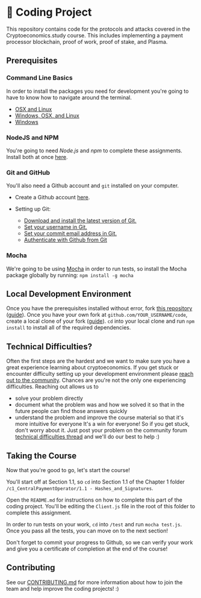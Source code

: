 # 👾 Coding Project
This repository contains code for the protocols and attacks covered in the Cryptoeconomics.study course. This includes implementing a payment processor blockchain, proof of work, proof of stake, and Plasma.

## Prerequisites

### Command Line Basics

In order to install the packages you need for development you're going to have to know how to navigate around the terminal. 
- [OSX and Linux](https://www.taniarascia.com/how-to-use-the-command-line-for-apple-macos-and-linux/) 
- [Windows, OSX, and Linux](https://lifehacker.com/a-command-line-primer-for-beginners-5633909)
- [Windows](https://www.makeuseof.com/tag/a-beginners-guide-to-the-windows-command-line/)

### NodeJS and NPM

You're going to need *Node.js* and *npm* to complete these assignments. Install both at once [here](https://nodejs.org/en/).

### Git and GitHub

You'll also need a Github account and `git` installed on your computer.

* Create a Github account [here](https://github.com/join).

* Setting up Git:
	* [Download and install the latest version of Git.](https://git-scm.com/downloads)
	* [Set your username in Git.](https://help.github.com/en/articles/setting-your-username-in-git)
	* [Set your commit email address in Git.](https://help.github.com/en/articles/setting-your-commit-email-address)
	* [Authenticate with Github from Git](https://help.github.com/en/articles/set-up-git#next-steps-authenticating-with-github-from-git)

### Mocha

We're going to be using [Mocha](https://mochajs.org/) in order to run tests, so install the Mocha package globally by running: 
`npm install -g mocha`

## Local Development Environment

Once you have the prerequisites installed without error, fork [this repository](https://github.com/cryptoeconomics-study/code) ([guide](https://help.github.com/en/articles/fork-a-repo)).
Once you have your own fork at `github.com/YOUR_USERNAME/code`, create a local clone of your fork ([guide](https://help.github.com/en/articles/fork-a-repo#keep-your-fork-synced)).
`cd` into your local clone and run `npm install` to install all of the required dependencies.

## Technical Difficulties?

Often the first steps are the hardest and we want to make sure you have a great experience learning about cryptoeconomics. If you get stuck or encounter difficulty setting up your development environment please [reach out to the community](https://forum.cryptoeconomics.study/t/technical-difficulties-thread/512). Chances are you're not the only one experiencing difficulties. Reaching out allows us to
- solve your problem directly
- document what the problem was and how we solved it so that in the future people can find those answers quickly
- understand the problem and improve the course material so that it's more intuitive for everyone
It's a win for everyone! So if you get stuck, don't worry about it. Just post your problem on the community forum [technical difficulties thread](https://forum.cryptoeconomics.study/t/technical-difficulties-thread/512) and we'll do our best to help :)

## Taking the Course

Now that you're good to go, let's start the course!

You'll start off at Section 1.1, so `cd` into Section 1.1 of the Chapter 1 folder `/c1_CentralPaymentOperator/1.1 - Hashes_and_Signatures`. 

Open the `README.md` for instructions on how to complete this part of the coding project. 
You'll be editing the `Client.js` file in the root of this folder to complete this assignment.

 In order to run tests on your work, `cd` into `/test` and run `mocha test.js`. Once you pass all the tests, you can move on to the next section!
 
Don't forget to commit your progress to Github, so we can verify your work and give you a certificate of completion at the end of the course!

## Contributing

See our [CONTRIBUTING.md](CONTRIBUTING.md) for more information about how to join the team and help improve the coding projects! :)



